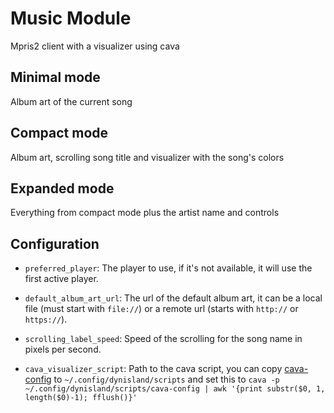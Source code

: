 # Music Module

Mpris2 client with a visualizer using cava

## Minimal mode

Album art of the current song

## Compact mode

Album art, scrolling song title and visualizer with the song's colors

## Expanded mode

Everything from compact mode plus the artist name and controls

## Configuration

- `preferred_player`: The player to use, if it's not available, it will use the first active player.

- `default_album_art_url`: The url of the default album art, it can be a local file (must start with `file://`) or a remote url (starts with `http://` or `https://`).

- `scrolling_label_speed`: Speed of the scrolling for the song name in pixels per second.

- `cava_visualizer_script`: Path to the cava script, you can copy [cava-config](cava-config) to `~/.config/dynisland/scripts` and set this to `cava -p ~/.config/dynisland/scripts/cava-config | awk '{print substr($0, 1, length($0)-1); fflush()}'`
